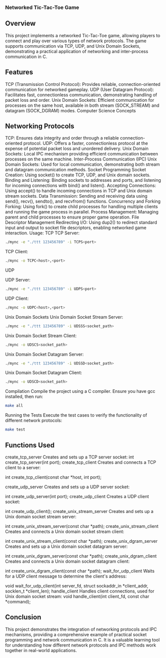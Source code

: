 


### Networked Tic-Tac-Toe Game
## Overview
This project implements a networked Tic-Tac-Toe game, allowing players to connect and play over various types of network protocols. The game supports communication via TCP, UDP, and Unix Domain Sockets, demonstrating a practical application of networking and inter-process communication in C.

## Features
TCP (Transmission Control Protocol): Provides reliable, connection-oriented communication for networked gameplay.
UDP (User Datagram Protocol): Facilitates fast, connectionless communication, demonstrating handling of packet loss and order.
Unix Domain Sockets: Efficient communication for processes on the same host, available in both stream (SOCK_STREAM) and datagram (SOCK_DGRAM) modes.
Computer Science Concepts
## Networking Protocols
TCP: Ensures data integrity and order through a reliable connection-oriented protocol.
UDP: Offers a faster, connectionless protocol at the expense of potential packet loss and unordered delivery.
Unix Domain Sockets: Local IPC mechanism providing efficient communication between processes on the same machine.
Inter-Process Communication (IPC)
Unix Domain Sockets: Used for local communication, demonstrating both stream and datagram communication methods.
Socket Programming
Socket Creation: Using socket() to create TCP, UDP, and Unix domain sockets.
Binding and Listening: Binding sockets to addresses and ports, and listening for incoming connections with bind() and listen().
Accepting Connections: Using accept() to handle incoming connections in TCP and Unix domain stream sockets.
Data Transmission: Sending and receiving data using send(), recv(), sendto(), and recvfrom() functions.
Concurrency and Forking
Forking: Using fork() to create child processes for handling multiple clients and running the game process in parallel.
Process Management: Managing parent and child processes to ensure proper game operation.
File Descriptor Management
Redirecting I/O: Using dup2() to redirect standard input and output to socket file descriptors, enabling networked game interaction.
Usage:
TCP
TCP Server:
```sh
./mync -e "./ttt 123456789" -i TCPS<port>
```

TCP Client:
```sh
./mync -o TCPC<host>,<port>
```

UDP

UDP Server:
```sh
./mync -e "./ttt 123456789" -i UDPS<port>
```
UDP Client:
```sh
./mync -o UDPC<host>,<port>
```

Unix Domain Sockets
Unix Domain Socket Stream Server:
```sh
./mync -e "./ttt 123456789" -i UDSSS<socket_path>
```
Unix Domain Socket Stream Client:
```sh
./mync -o UDSCS<socket_path>
```
Unix Domain Socket Datagram Server:
```sh
./mync -e "./ttt 123456789" -i UDSSD<socket_path>
```
Unix Domain Socket Datagram Client:
```sh
./mync -o UDSCD<socket_path>
```

Compilation
Compile the project using a C compiler. Ensure you have gcc installed, then run:

```sh
make all
```

Running the Tests
Execute the test cases to verify the functionality of different network protocols:

```sh
make test
```

## Functions Used
create_tcp_server
Creates and sets up a TCP server socket:
int create_tcp_server(int port);
create_tcp_client
Creates and connects a TCP client to a server:

int create_tcp_client(const char *host, int port);

create_udp_server
Creates and sets up a UDP server socket:


int create_udp_server(int port);
create_udp_client
Creates a UDP client socket:


int create_udp_client();
create_unix_stream_server
Creates and sets up a Unix domain socket stream server:

int create_unix_stream_server(const char *path);
create_unix_stream_client
Creates and connects a Unix domain socket stream client:


int create_unix_stream_client(const char *path);
create_unix_dgram_server
Creates and sets up a Unix domain socket datagram server:


int create_unix_dgram_server(const char *path);
create_unix_dgram_client
Creates and connects a Unix domain socket datagram client:


int create_unix_dgram_client(const char *path);
wait_for_udp_client
Waits for a UDP client message to determine the client's address:


void wait_for_udp_client(int server_fd, struct sockaddr_in *client_addr, socklen_t *client_len);
handle_client
Handles client connections, used for Unix domain socket stream:
void handle_client(int client_fd, const char *command);

## Conclusion
This project demonstrates the integration of networking protocols and IPC mechanisms, providing a comprehensive example of practical socket programming and network communication in C. It is a valuable learning tool for understanding how different network protocols and IPC methods work together in real-world applications.
